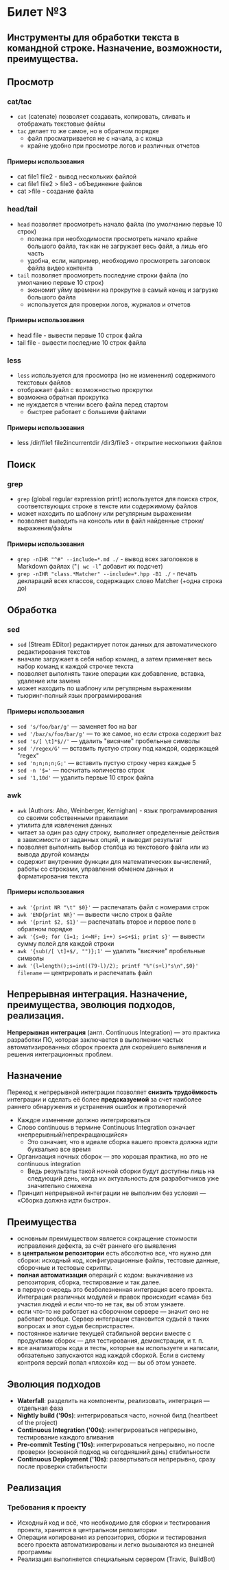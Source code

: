 # Билет №3
## Инструменты для обработки текста в командной строке. Назначение, возможности, преимущества.

## Просмотр

### cat/tac

* `cat` (catenate) позволяет создавать, копировать, сливать и отображать текстовые файлы
* `tac` делает то же самое, но в обратном порядке
    * файл просматривается не с начала, а с конца
    * крайне удобно при просмотре логов и различных отчетов

#### Примеры использования

* cat file1 file2 - вывод нескольких файлой
* cat file1 file2 > file3 - обЪединение файлов
* cat >file - создание файла

### head/tail

* `head` позволяет просмотреть начало файла (по умолчанию первые 10 строк)
    * полезна при необходимости просмотреть начало крайне большого файла, так как не загружает весь файл, а лишь его часть
    * удобна, если, например, необходимо просмотреть заголовок файла видео контента
* `tail` позволяет просмотреть последние строки файла (по умолчанию первые 10 строк)
    * экономит уйму времени на прокрутке в самый конец и загрузке большого файла
    * используется для проверки логов, журналов и отчетов

#### Примеры использования

* head file - вывести первые 10 строк файла
* tail file - вывести последние 10 строк файла

### less

* `less` используется для просмотра (но не изменения) содержимого текстовых файлов
* отображает файл с возможностью прокрутки
* возможна обратная прокрутка
* не нуждается в чтении всего файла перед стартом
    * быстрее работает с большими файлами

#### Примеры использования

* less /dir/file1 file2incurrentdir /dir3/file3 - открытие нескольких файлов

## Поиск

### grep

 * `grep` (global regular expression print) используется для поиска строк, соответствующих строке в тексте или содержимому файлов
 * может находить по шаблону или регулярным выражениям
 * позволяет выводить на консоль или в файл найденные строки/выражения/файлы

#### Примеры использования

* `grep -nIHR "^#" --include=*.md ./` - вывод всех заголовков в Markdown файлах ("`| wc -l`" добавит их подсчет)
* `grep -nIHR "class.*Matcher" --include=*.hpp -B1 ./` - печать деклараций всех классов, содержащих слово Matcher (+одна строка до)

## Обработка

### sed
* `sed` (Stream EDitor) редактирует поток данных для автоматического редактирования текстов
* вначале загружает в себя набор команд, а затем применяет весь набор команд к каждой строчке текста
* позволяет выполнять такие операции как добавление, вставка, удаление или замена
* может находить по шаблону или регулярным выражениям
* тьюринг-полный язык программирования

#### Примеры использования

* `sed 's/foo/bar/g'` — заменяет foo на bar
* `sed '/baz/s/foo/bar/g'` — то же самое, но если строка содержит baz
* `sed 's/[ \t]*$//'` — удалить "висячие" пробельные символы
* `sed '/regex/G'` — вставить пустую строку под каждой, содержащей "regex"
* `sed 'n;n;n;n;G;'` — вставить пустую строку через каждые 5
* `sed -n '$='` — посчитать количество строк
* `sed '1,10d'` — удалить первые 10 строк файла

### awk

* `awk` (Authors: Aho, Weinberger, Kernighan) - язык программирования со своими собственными правилами
* утилита для извлечения данных
* читает за один раз одну строку, выполняет определенные действия в зависимости от заданных опций, и выводит результат
* позволяет выполнить выбор столбца из текстового файла или из вывода другой команды
* содержит внутренние функции для математических вычислений, работы со строками, управления обменом данных и форматирования текста

#### Примеры использования

* `awk '{print NR "\t" $0}'` — распечатать файл с номерами строк
* `awk 'END{print NR}'` — вывести число строк в файле
* `awk '{print $2, $1}'` — распечатать второе и первое поле в обратном порядке
* `awk '{s=0; for (i=1; i<=NF; i++) s=s+$i; print s}'` — вывести сумму полей для каждой строки
* `awk '{sub(/[ \t]+$/, "")};1'` — удалить "висячие" пробельные символы
* `awk '{l=length();s=int((79-l)/2); printf "%"(s+l)"s\n",$0}' filename` — центрировать и распечатать файл


## Непрерывная интеграция. Назначение, преимущества, эволюция подходов, реализация.

__Непрерывная интеграция__ (англ. Continuous Integration) — это практика разработки ПО, которая заключается в выполнении частых автоматизированных сборок проекта для скорейшего выявления и решения интеграционных проблем.

## Назначение

Переход к непрерывной интеграции позволяет **снизить трудоёмкость** интеграции и сделать её более **предсказуемой** за счет наиболее раннего обнаружения и устранения ошибок и противоречий

* Каждое изменение должно интегрироваться
* Слово continuous в термине Continuous Integration означает «непрерывный/непрекращающийся»
    * Это означает, что в идеале сборка вашего проекта должна идти буквально все время
* Организация ночных сборок — это хорошая практика, но это не continuous integration
    * Ведь результаты такой ночной сборки будут доступны лишь на следующий день, когда их актуальность для разработчиков уже значительно снижена
* Принцип непрерывной интеграции не выполним без условия — «Сборка должна идти быстро».

## Преимущества

* основным преимуществом является сокращение стоимости исправления дефекта, за счёт раннего его выявления
* в __центральном репозитории__ есть абсолютно все, что нужно для сборки: исходный код, конфигурационные файлы, тестовые данные, сборочные и тестовые скрипты.
* __полная автоматизация__ операций с кодом: выкачивание из репозитория, сборка, тестирование и так далее.
* в первую очередь это безболезненная интеграция всего проекта. Интеграция различных модулей и правок происходит «сама» без участия людей и если что-то не так, вы об этом узнаете.
* если что-то не работает на сборочном сервере — значит оно не работает вообще. Сервер интеграции становится судьей в таких вопросах и этот судья беспристрастен.
* постоянное наличие текущей стабильной версии вместе с продуктами сборок — для тестирования, демонстрации, и т. п.
* все анализаторы кода и тесты, которые вы используете и написали, обязательно запускаются над каждой сборкой. Если в систему контроля версий попал «плохой» код — вы об этом узнаете.

## Эволюция подходов

* __Waterfall__: разделить на компоненты, реализовать, интеграция — отдельная фаза
* __Nightly build ('90s)__: интегрироваться часто, ночной билд (heartbeet of the project)
* __Continuous Integration ('00s)__: интегрироваться непрерывно, тестирование каждого вливания
* __Pre-commit Testing ('10s)__: интегрироваться непрерывно, но после проверки (основной подход на сегодняшний день) стабильности
* __Continuous Deployment ('10s)__: развертываться непрерывно, сразу после проверки стабильности

## Реализация

### Требования к проекту

* Исходный код и всё, что необходимо для сборки и тестирования проекта, хранится в центральном репозитории
* Операции копирования из репозитория, сборки и тестирования всего проекта автоматизированы и легко вызываются из внешней программы
* Реализация выполняется специальным сервером (Travic, BuildBot)
